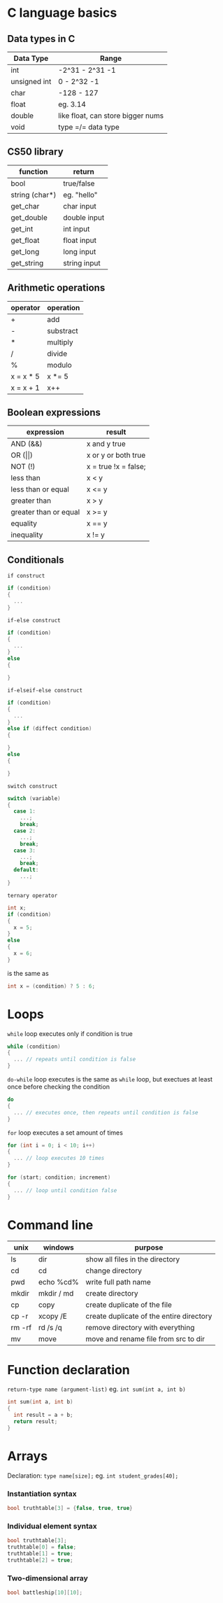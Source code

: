 # C language basics

## Data types in C

| Data Type | Range |
|-----------|-------|
| int | -2^31 - 2^31 -1 |
| unsigned int | 0 - 2^32 -1 |
| char | -128 - 127 |
| float | eg. 3.14 |
| double | like float, can store bigger nums |
| void | type =/= data type |

## CS50 library

| function | return |
|-----------|-------|
| bool | true/false |
| string (char*) | eg. "hello" |
| get_char | char input |
| get_double | double input |
| get_int | int input |
| get_float | float input |
| get_long | long input |
| get_string | string input |

## Arithmetic operations

| operator | operation |
|----------|-----------|
| + | add |
| - | substract |
| * | multiply |
| / | divide |
| % | modulo |
| x = x * 5 | x *= 5 |
| x = x + 1 | x++ |

## Boolean expressions

| expression | result |
|------------|--------|
| AND (&&) | x and y true |
| OR (\|\|) | x or y or both true |
| NOT (!) | x = true !x = false; |
| less than | x < y |
| less than or equal | x <= y |
| greater than | x > y |
| greater than or equal | x >= y |
| equality | x == y |
| inequality | x != y |

## Conditionals
```if construct```
```C
if (condition)
{
  ...
}
```
```if-else construct```
```C
if (condition)
{
  ...
}
else
{

}
```
```if-elseif-else construct```
```C
if (condition)
{
  ...
}
else if (diffect condition)
{

}
else
{

}
```
```switch construct```
```C
switch (variable)
{
  case 1:
    ...;
    break;
  case 2:
    ...;
    break;
  case 3:
    ...;
    break;
  default:
    ...;
}
```
```ternary operator```
```C
int x;
if (condition)
{
  x = 5;
}
else
{
  x = 6;
}
```
is the same as
```C
int x = (condition) ? 5 : 6;
```

# Loops
```while``` loop executes only if condition is true
```C
while (condition)
{
  ... // repeats until condition is false
}
```
```do-while``` loop executes is the same as ```while``` loop, but exectues at least once before checking the condition
```C
do
{
  ... // executes once, then repeats until condition is false
}
```
```for``` loop executes a set amount of times
```C
for (int i = 0; i < 10; i++)
{
  ... // loop executes 10 times
}
```
```C
for (start; condition; increment)
{
  ... // loop until condition false
}
```

# Command line

| unix | windows | purpose |
|------|---------|---------|
| ls | dir | show all files in the directory |
| cd | cd | change directory |
| pwd | echo %cd% | write full path name |
| mkdir | mkdir / md | create directory |
| cp | copy | create duplicate of the file |
| cp -r | xcopy /E | create duplicate of the entire directory |
| rm -rf | rd /s /q | remove directory with everything |
| mv | move | move and rename file from src to dir |

# Function declaration

```return-type name (argument-list)```
eg. ```int sum(int a, int b)```

```C
int sum(int a, int b)
{
  int result = a + b;
  return result;
}
```

# Arrays

Declaration: ```type name[size];```
eg. ```int student_grades[40];```

### Instantiation syntax
```c
bool truthtable[3] = {false, true, true}
```

### Individual element syntax
```c
bool truthtable[3];
truthtable[0] = false;
truthtable[1] = true;
truthtable[2] = true;
```

### Two-dimensional array
```c
bool battleship[10][10];
```
